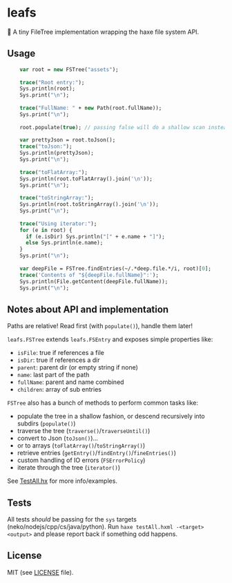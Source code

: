 # leafs

:herb: A tiny FileTree implementation wrapping the haxe file system API.

## Usage

```haxe
    var root = new FSTree("assets"); 
    
    trace("Root entry:");
    Sys.println(root);
    Sys.print("\n");
    
    trace("FullName: " + new Path(root.fullName));
    Sys.print("\n");
    
    root.populate(true); // passing false will do a shallow scan instead of a deep one
    
    var prettyJson = root.toJson();
    trace("toJson:");
    Sys.println(prettyJson);
    Sys.print("\n");
    
    trace("toFlatArray:");
    Sys.println(root.toFlatArray().join('\n'));
    Sys.print("\n");
    
    trace("toStringArray:");
    Sys.println(root.toStringArray().join('\n'));
    Sys.print("\n");
    
    trace("Using iterator:");
    for (e in root) {
      if (e.isDir) Sys.println("[" + e.name + "]");
      else Sys.println(e.name);
    }
    Sys.print("\n");
    
    var deepFile = FSTree.findEntries(~/.*deep.file.*/i, root)[0];
    trace('Contents of "${deepFile.fullName}":');
    Sys.println(File.getContent(deepFile.fullName));
    Sys.print("\n");
```

## Notes about API and implementation
Paths are relative!
Read first (with `populate()`), handle them later!

`leafs.FSTree` extends `leafs.FSEntry` and exposes simple properties like:
 - `isFile`: true if references a file
 - `isDir`: true if references a dir
 - `parent`: parent dir (or empty string if none)
 - `name`: last part of the path
 - `fullName`: parent and name combined
 - `children`: array of sub entries

`FSTree` also has a bunch of methods to perform common tasks like:
 - populate the tree in a shallow fashion, or descend recursively into subdirs (`populate()`)
 - traverse the tree (`traverse()`/`traverseUntil()`)
 - convert to Json (`toJson()`)...
 - or to arrays (`toFlatArray()`/`toStringArray()`)
 - retrieve entries (`getEntry()`/`findEntry()`/`fineEntries()`)
 - custom handling of IO errors (`FSErrorPolicy`)
 - iterate through the tree (`iterator()`)

See [TestAll.hx](test/TestAll.hx) for more info/examples. 

## Tests
All tests _should_ be passing for the `sys` targets (neko/nodejs/cpp/cs/java/python). Run `haxe testAll.hxml -<target> <output>` and please report back if something odd happens.

## License
MIT (see [LICENSE](LICENSE) file).